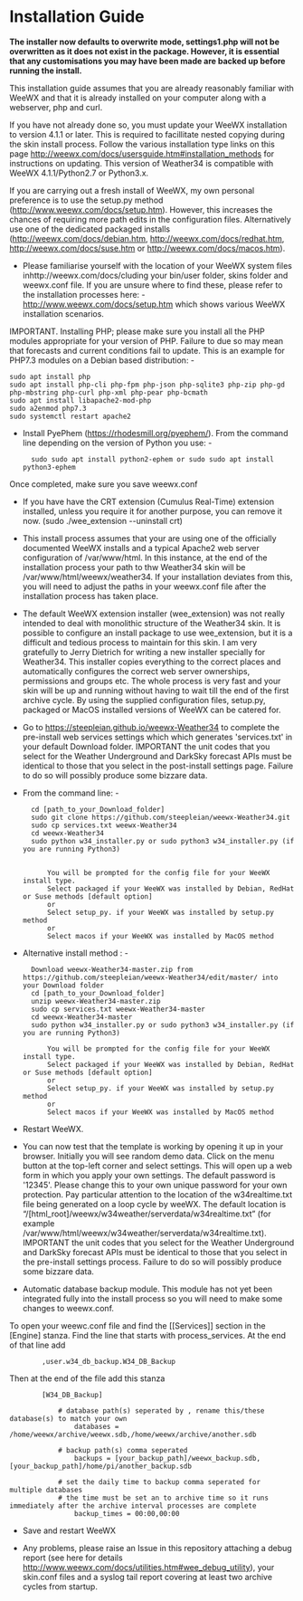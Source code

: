 # Installation Guide

**The installer now defaults to overwrite mode, settings1.php will not be overwritten as it does not exist in the package. However, it is essential that any customisations you may have been made are backed up before running the install.**

This installation guide assumes that you are already reasonably familiar with WeeWX and that it is already installed on your computer along with a webserver, php and curl.

If you have not already done so, you must update your WeeWX installation to version 4.1.1 or later. This is required to facillitate nested copying during the skin install process. Follow the various installation type links on this page http://weewx.com/docs/usersguide.htm#installation_methods for instructions on updating. This version of Weather34 is compatible with WeeWX 4.1.1/Python2.7 or Python3.x. 

If you are carrying out a fresh install of WeeWX, my own personal preference is to use the setup.py method (http://www.weewx.com/docs/setup.htm). However, this increases the chances of requiring more path edits in the configuration files. Alternatively use one of the dedicated packaged installs (http://weewx.com/docs/debian.htm, http://weewx.com/docs/redhat.htm, http://weewx.com/docs/suse.htm or http://weewx.com/docs/macos.htm).

* Please familiarise yourself with the location of your WeeWX system files inhttp://weewx.com/docs/cluding your bin/user folder, skins folder and weewx.conf file. If you are unsure where to find these, please refer to the installation processes here: - http://www.weewx.com/docs/setup.htm which shows various WeeWX installation scenarios.

IMPORTANT. Installing PHP; please make sure you install all the PHP modules appropriate for your version of PHP. Failure to due so may mean that forecasts and current conditions fail to update. This is an example for PHP7.3 modules on a Debian based distribution: -

	sudo apt install php
	sudo apt install php-cli php-fpm php-json php-sqlite3 php-zip php-gd  php-mbstring php-curl php-xml php-pear php-bcmath
	sudo apt install libapache2-mod-php
	sudo a2enmod php7.3
	sudo systemctl restart apache2

* Install PyePhem (https://rhodesmill.org/pyephem/). From the command line depending on the version of Python you use: -

        sudo sudo apt install python2-ephem or sudo sudo apt install python3-ephem


Once completed, make sure you save weewx.conf

* If you have have the CRT extension (Cumulus Real-Time) extension installed, unless you require it for another purpose, you can remove it now. (sudo ./wee_extension --uninstall crt)

* This install process assumes that your are using one of the officially documented WeeWX installs and a typical Apache2 web server configuration of /var/www/html. In this instance, at the end of the installation process your path to thw Weather34 skin will be /var/www/html/weewx/weather34. If your installation deviates from this, you will need to adjust the paths in your weewx.conf file after the installation process has taken place.

* The default WeeWX extension installer (wee_extension) was not really intended to deal with monolithic structure of the Weather34 skin. It is possible to configure an install package to use wee_extension, but it is a difficult and tedious process to maintain for this skin. I am very gratefully to Jerry Dietrich for writing a new installer specially for Weather34. This installer copies everything to the correct places and automatically configures the correct web server ownerships, permissions and groups etc. The whole process is very fast and your skin will be up and running without having to wait till the end of the first archive cycle. By using the supplied configuration files, setup.py, packaged or MacOS installed versions of WeeWX can be catered for.

* Go to https://steepleian.github.io/weewx-Weather34 to complete the pre-install web services settings which which generates 'services.txt' in your default Download folder. IMPORTANT the unit codes that you select for the Weather Underground and DarkSky forecast APIs must be identical to those that you select in the post-install settings page. Failure to do so will possibly produce some bizzare data.

* From the command line: - 
                
		cd [path_to_your_Download_folder]
		sudo git clone https://github.com/steepleian/weewx-Weather34.git
		sudo cp services.txt weewx-Weather34
		cd weewx-Weather34
		sudo python w34_installer.py or sudo python3 w34_installer.py (if you are running Python3)
		
		
		    You will be prompted for the config file for your WeeWX install type.
		    Select packaged if your WeeWX was installed by Debian, RedHat or Suse methods [default option]
		    or
		    Select setup_py. if your WeeWX was installed by setup.py method
		    or
		    Select macos if your WeeWX was installed by MacOS method
		
* Alternative install method : -

		Download weewx-Weather34-master.zip from https://github.com/steepleian/weewx-Weather34/edit/master/ into your Download folder
		cd [path_to_your_Download_folder]
		unzip weewx-Weather34-master.zip
		sudo cp services.txt weewx-Weather34-master
		cd weewx-Weather34-master
		sudo python w34_installer.py or sudo python3 w34_installer.py (if you are running Python3)
		
		    You will be prompted for the config file for your WeeWX install type.
		    Select packaged if your WeeWX was installed by Debian, RedHat or Suse methods [default option]
		    or
		    Select setup_py. if your WeeWX was installed by setup.py method
		    or
		    Select macos if your WeeWX was installed by MacOS method
		


* Restart WeeWX.

* You can now test that the template is working by opening it up in your browser. Initially you will see random demo data. Click on the menu button at the top-left corner and select settings. This will open up a web form in which you apply your own settings. The default password is '12345'. Please change this to your own unique password for your own protection. Pay particular attention to the location of the w34realtime.txt file being generated on a loop cycle by weeWX. The default location is “/[html_root]/weewx/w34weather/serverdata/w34realtime.txt” (for example /var/www/html/weewx/w34weather/serverdata/w34realtime.txt). IMPORTANT the unit codes that you select for the Weather Underground and DarkSky forecast APIs must be identical to those that you select in the pre-install settings process. Failure to do so will possibly produce some bizzare data.

* Automatic database backup module. This module has not yet been integrated fully into the install process so you will need to make some changes to weewx.conf.

To open your weewc.conf file and find the [[Services]] section in the [Engine] stanza. Find the line that starts with process_services. At the end of that line add

			,user.w34_db_backup.W34_DB_Backup
			
Then at the end of the file add this stanza

			[W34_DB_Backup]
				
				# database path(s) seperated by , rename this/these database(s) to match your own
    				databases = /home/weewx/archive/weewx.sdb,/home/weewx/archive/another.sdb
				
				# backup path(s) comma seperated 
    				backups = [your_backup_path]/weewx_backup.sdb,[your_backup_path]/home/pi/another_backup.sdb
				
				# set the daily time to backup comma seperated for multiple databases
				# the time must be set an to archive time so it runs immediately after the archive interval processes are complete
    				backup_times = 00:00,00:00
				
* Save and restart WeeWX

* Any problems, please raise an Issue in this repository attaching a debug report (see here for details http://www.weewx.com/docs/utilities.htm#wee_debug_utility), your skin.conf files and a syslog tail report covering at least two archive cycles from startup.

